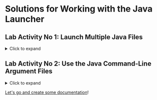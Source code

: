 # Solutions for Working with the Java Launcher

## **Lab Activity No 1**: Launch Multiple Java Files

<details>
<summary>Click to expand</summary>

```shell

# Unix and macOS compatible command

java --enable-preview -cp "../lib/*" src/main/java/eu/ammbra/bday/Organizer.java

# Windows compatible command

java --enable-preview -cp "..\lib\*" src\main\java\eu\ammbra\bday\Organizer.java

```

</details>

## **Lab Activity No 2**: Use the Java Command-Line Argument Files

<details>
<summary>Click to expand</summary>

```shell
# make sure you copied `--enable-preview -cp "../lib/*" src/main/java/eu/ammbra/bday/Organizer.java`
java @my-arg-file

```

</details>

[Let's go and create some documentation](../B_bday_javadoc/README.md)!